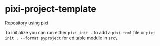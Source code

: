 # pixi-project-template
Repository using pixi

To initialize you can run either `pixi init .` to add a `pixi.toml` file or  `pixi init . --format pyproject` for editable module in `src\`.
